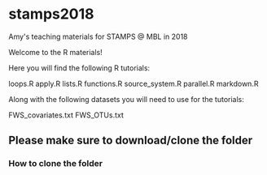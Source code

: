 # stamps2018
Amy's teaching materials for STAMPS @ MBL in 2018

Welcome to the R materials! 

Here you will find the following R tutorials: 

loops.R
apply.R
lists.R
functions.R
source_system.R
parallel.R
markdown.R

Along with the following datasets you will need to use for the tutorials: 

FWS_covariates.txt
FWS_OTUs.txt

## Please make sure to download/clone the folder

### How to clone the folder 
